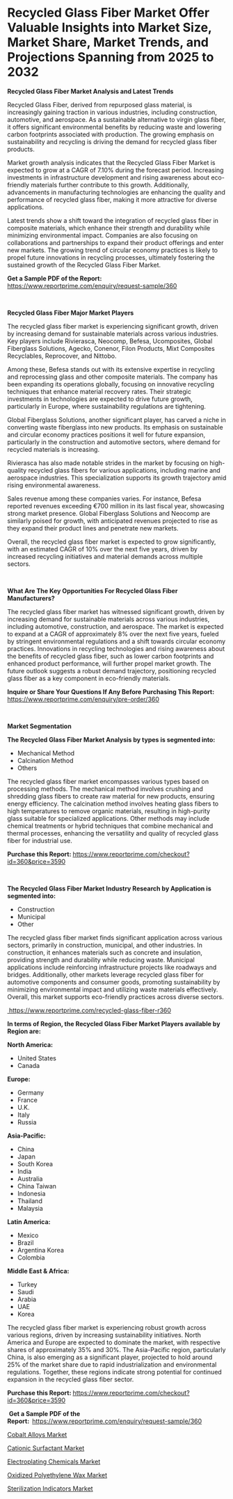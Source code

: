 <p><h1>Recycled Glass Fiber Market Offer Valuable Insights into Market Size, Market Share, Market Trends, and Projections Spanning from 2025 to 2032</h1></p><p><strong>Recycled Glass Fiber Market Analysis and Latest Trends</strong></p>
<p><p>Recycled Glass Fiber, derived from repurposed glass material, is increasingly gaining traction in various industries, including construction, automotive, and aerospace. As a sustainable alternative to virgin glass fiber, it offers significant environmental benefits by reducing waste and lowering carbon footprints associated with production. The growing emphasis on sustainability and recycling is driving the demand for recycled glass fiber products.</p><p>Market growth analysis indicates that the Recycled Glass Fiber Market is expected to grow at a CAGR of 7.10% during the forecast period. Increasing investments in infrastructure development and rising awareness about eco-friendly materials further contribute to this growth. Additionally, advancements in manufacturing technologies are enhancing the quality and performance of recycled glass fiber, making it more attractive for diverse applications.</p><p>Latest trends show a shift toward the integration of recycled glass fiber in composite materials, which enhance their strength and durability while minimizing environmental impact. Companies are also focusing on collaborations and partnerships to expand their product offerings and enter new markets. The growing trend of circular economy practices is likely to propel future innovations in recycling processes, ultimately fostering the sustained growth of the Recycled Glass Fiber Market.</p></p>
<p><strong>Get a Sample PDF of the Report:&nbsp;</strong> <a href="https://www.reportprime.com/enquiry/request-sample/360?utm_campaign=1106&utm_medium=2&utm_source=Github&utm_content=ia&utm_term=18032025&utm_id=recycled-glass-fiber">https://www.reportprime.com/enquiry/request-sample/360</a></p>
<p>&nbsp;</p>
<p><strong>Recycled Glass Fiber Major Market Players</strong></p>
<p><p>The recycled glass fiber market is experiencing significant growth, driven by increasing demand for sustainable materials across various industries. Key players include Rivierasca, Neocomp, Befesa, Ucomposites, Global Fiberglass Solutions, Agecko, Conenor, Filon Products, Mixt Composites Recyclables, Reprocover, and Nittobo.</p><p>Among these, Befesa stands out with its extensive expertise in recycling and reprocessing glass and other composite materials. The company has been expanding its operations globally, focusing on innovative recycling techniques that enhance material recovery rates. Their strategic investments in technologies are expected to drive future growth, particularly in Europe, where sustainability regulations are tightening.</p><p>Global Fiberglass Solutions, another significant player, has carved a niche in converting waste fiberglass into new products. Its emphasis on sustainable and circular economy practices positions it well for future expansion, particularly in the construction and automotive sectors, where demand for recycled materials is increasing. </p><p>Rivierasca has also made notable strides in the market by focusing on high-quality recycled glass fibers for various applications, including marine and aerospace industries. This specialization supports its growth trajectory amid rising environmental awareness.</p><p>Sales revenue among these companies varies. For instance, Befesa reported revenues exceeding €700 million in its last fiscal year, showcasing strong market presence. Global Fiberglass Solutions and Neocomp are similarly poised for growth, with anticipated revenues projected to rise as they expand their product lines and penetrate new markets.</p><p>Overall, the recycled glass fiber market is expected to grow significantly, with an estimated CAGR of 10% over the next five years, driven by increased recycling initiatives and material demands across multiple sectors.</p></p>
<p>&nbsp;</p>
<p><strong>What Are The Key Opportunities For Recycled Glass Fiber Manufacturers?</strong></p>
<p><p>The recycled glass fiber market has witnessed significant growth, driven by increasing demand for sustainable materials across various industries, including automotive, construction, and aerospace. The market is expected to expand at a CAGR of approximately 8% over the next five years, fueled by stringent environmental regulations and a shift towards circular economy practices. Innovations in recycling technologies and rising awareness about the benefits of recycled glass fiber, such as lower carbon footprints and enhanced product performance, will further propel market growth. The future outlook suggests a robust demand trajectory, positioning recycled glass fiber as a key component in eco-friendly materials.</p></p>
<p><strong>Inquire or Share Your Questions If Any Before Purchasing This Report:</strong> <a href="https://www.reportprime.com/enquiry/pre-order/360?utm_campaign=1106&utm_medium=2&utm_source=Github&utm_content=ia&utm_term=18032025&utm_id=recycled-glass-fiber">https://www.reportprime.com/enquiry/pre-order/360</a></p>
<p>&nbsp;</p>
<p><strong>Market Segmentation</strong></p>
<p><strong>The Recycled Glass Fiber Market Analysis by types is segmented into:</strong></p>
<p><ul><li>Mechanical Method</li><li>Calcination Method</li><li>Others</li></ul></p>
<p><p>The recycled glass fiber market encompasses various types based on processing methods. The mechanical method involves crushing and shredding glass fibers to create raw material for new products, ensuring energy efficiency. The calcination method involves heating glass fibers to high temperatures to remove organic materials, resulting in high-purity glass suitable for specialized applications. Other methods may include chemical treatments or hybrid techniques that combine mechanical and thermal processes, enhancing the versatility and quality of recycled glass fiber for industrial use.</p></p>
<p><strong>Purchase this Report:&nbsp;</strong><a href="https://www.reportprime.com/checkout?id=360&price=3590&utm_campaign=1106&utm_medium=2&utm_source=Github&utm_content=ia&utm_term=18032025&utm_id=recycled-glass-fiber">https://www.reportprime.com/checkout?id=360&price=3590</a></p>
<p>&nbsp;</p>
<p><strong>The Recycled Glass Fiber Market Industry Research by Application is segmented into:</strong></p>
<p><ul><li>Construction</li><li>Municipal</li><li>Other</li></ul></p>
<p><p>The recycled glass fiber market finds significant application across various sectors, primarily in construction, municipal, and other industries. In construction, it enhances materials such as concrete and insulation, providing strength and durability while reducing waste. Municipal applications include reinforcing infrastructure projects like roadways and bridges. Additionally, other markets leverage recycled glass fiber for automotive components and consumer goods, promoting sustainability by minimizing environmental impact and utilizing waste materials effectively. Overall, this market supports eco-friendly practices across diverse sectors.</p></p>
<p><a href="https://www.reportprime.com/recycled-glass-fiber-r360?utm_campaign=1106&utm_medium=2&utm_source=Github&utm_content=ia&utm_term=18032025&utm_id=recycled-glass-fiber">&nbsp;https://www.reportprime.com/recycled-glass-fiber-r360</a></p>
<p><strong>In terms of Region, the Recycled Glass Fiber Market Players available by Region are:</strong></p>
<p>
    <p> <strong> North America: </strong>
        <ul>
            <li>United States</li>
            <li>Canada</li>
        </ul>
        </p> 
    <p> <strong> Europe: </strong>
        <ul>
            <li>Germany</li>
            <li>France</li>
            <li>U.K.</li>
            <li>Italy</li>
            <li>Russia</li>
        </ul>
        </p> 
    <p> <strong> Asia-Pacific: </strong>
        <ul>
            <li>China</li>
            <li>Japan</li>
            <li>South Korea</li>
            <li>India</li>
            <li>Australia</li>
            <li>China Taiwan</li>
            <li>Indonesia</li>
            <li>Thailand</li>
            <li>Malaysia</li>
        </ul>
        </p> 
    <p> <strong> Latin America: </strong>
        <ul>
            <li>Mexico</li>
            <li>Brazil</li>
            <li>Argentina Korea</li>
            <li>Colombia</li>
        </ul>
        </p> 
    <p> <strong> Middle East & Africa: </strong>
        <ul>
            <li>Turkey</li>
            <li>Saudi</li>
            <li>Arabia</li>
            <li>UAE</li>
            <li>Korea</li>
        </ul>
    </p>
    </p>
<p><p>The recycled glass fiber market is experiencing robust growth across various regions, driven by increasing sustainability initiatives. North America and Europe are expected to dominate the market, with respective shares of approximately 35% and 30%. The Asia-Pacific region, particularly China, is also emerging as a significant player, projected to hold around 25% of the market share due to rapid industrialization and environmental regulations. Together, these regions indicate strong potential for continued expansion in the recycled glass fiber sector.</p></p>
<p><strong>Purchase this Report: </strong><a href="https://www.reportprime.com/checkout?id=360&price=3590&utm_campaign=1106&utm_medium=2&utm_source=Github&utm_content=ia&utm_term=18032025&utm_id=recycled-glass-fiber">https://www.reportprime.com/checkout?id=360&price=3590</a></p>
<p>&nbsp;<strong>Get a Sample PDF of the Report:&nbsp;&nbsp;</strong><a href="https://www.reportprime.com/enquiry/request-sample/360?utm_campaign=1106&utm_medium=2&utm_source=Github&utm_content=ia&utm_term=18032025&utm_id=recycled-glass-fiber">https://www.reportprime.com/enquiry/request-sample/360</a></p>
<p><strong></strong></p>
<p><p><a href="https://github.com/rumaskdallys2/Market-Research-Report-List-1/blob/main/cobalt-alloys-market.md?utm_campaign=1106&utm_medium=2&utm_source=Github&utm_content=ia&utm_term=18032025&utm_id=recycled-glass-fiber">Cobalt Alloys Market</a></p><p><a href="https://github.com/abdhsheila7/Market-Research-Report-List-1/blob/main/cationic-surfactant-market.md?utm_campaign=1106&utm_medium=2&utm_source=Github&utm_content=ia&utm_term=18032025&utm_id=recycled-glass-fiber">Cationic Surfactant Market</a></p><p><a href="https://github.com/godekkutero4/Market-Research-Report-List-1/blob/main/electroplating-chemicals-market.md?utm_campaign=1106&utm_medium=2&utm_source=Github&utm_content=ia&utm_term=18032025&utm_id=recycled-glass-fiber">Electroplating Chemicals Market</a></p><p><a href="https://github.com/rjaibiagha/Market-Research-Report-List-1/blob/main/oxidized-polyethylene-wax-market.md?utm_campaign=1106&utm_medium=2&utm_source=Github&utm_content=ia&utm_term=18032025&utm_id=recycled-glass-fiber">Oxidized Polyethylene Wax Market</a></p><p><a href="https://github.com/brinnoifon/Market-Research-Report-List-1/blob/main/sterilization-indicators-market.md?utm_campaign=1106&utm_medium=2&utm_source=Github&utm_content=ia&utm_term=18032025&utm_id=recycled-glass-fiber">Sterilization Indicators Market</a></p></p>